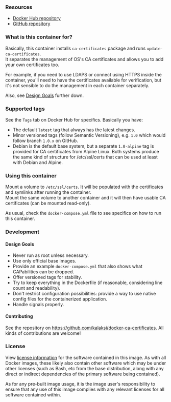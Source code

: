 ### Resources
- [Docker Hub repository](https://registry.hub.docker.com/u/kalaksi/ca-certificates/)
- [GitHub repository](https://github.com/kalaksi/docker-ca-certificates)

### What is this container for?
Basically, this container installs ```ca-certificates``` package and runs ```update-ca-certificates```.  
It separates the management of OS's CA certificates and allows you to add your own certificates too.  
  
For example, if you need to use LDAPS or connect using HTTPS inside the container, you'll need to have the certificates available for verification,
but it's not sensible to do the management in each container separately.  
  
Also, see [Design Goals](#design-goals) further down.

### Supported tags
See the ```Tags``` tab on Docker Hub for specifics. Basically you have:
- The default ```latest``` tag that always has the latest changes.
- Minor versioned tags (follow Semantic Versioning), e.g. ```1.0``` which would follow branch ```1.0.x``` on GitHub.
- Debian is the default base system, but a separate ```1.0-alpine``` tag is provided for CA certificates from Alpine Linux. Both systems produce the same kind of structure for /etc/ssl/certs that can be used at least with Debian and Alpine.

### Using this container

Mount a volume to ```/etc/ssl/certs```. It will be populated with the certificates and symlinks after running the container.  
Mount the same volume to another container and it will then have usable CA certificates (can be mounted read-only).
  
As usual, check the ```docker-compose.yml``` file to see specifics on how to run this container.

### Development
#### Design Goals
- Never run as root unless necessary.
- Use only official base images.
- Provide an example ```docker-compose.yml``` that also shows what CAPabilities can be dropped.
- Offer versioned tags for stability.
- Try to keep everything in the Dockerfile (if reasonable, considering line count and readability).
- Don't restrict configuration possibilities: provide a way to use native config files for the containerized application.
- Handle signals properly.


#### Contributing
See the repository on <https://github.com/kalaksi/docker-ca-certificates>.
All kinds of contributions are welcome!

### License
View [license information](https://github.com/kalaksi/docker-ca-certificates/blob/master/LICENSE) for the software contained in this image.
As with all Docker images, these likely also contain other software which may be under other licenses (such as Bash, etc from the base distribution, along with any direct or indirect dependencies of the primary software being contained).

As for any pre-built image usage, it is the image user's responsibility to ensure that any use of this image complies with any relevant licenses for all software contained within.
